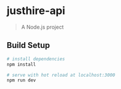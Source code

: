 # justhire-api

> A Node.js project

## Build Setup

```bash
# install dependencies
npm install

# serve with hot reload at localhost:3000
npm run dev
```
